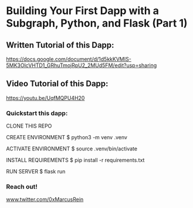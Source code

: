 # Building Your First Dapp with a Subgraph, Python, and Flask (Part 1)

## Written Tutorial of this Dapp:

https://docs.google.com/document/d/1d5kkKVMIS-5MK3OlcVHTD1_GRhuTmojRpU2_2MUd5FM/edit?usp=sharing

## Video Tutorial of this Dapp:

https://youtu.be/UqfMQPU4H20

### Quickstart this dapp:

CLONE THIS REPO

CREATE ENVIRONMENT
$ python3 -m venv .venv

ACTIVATE ENVIRONMENT
$ source .venv/bin/activate

INSTALL REQUIREMENTS
$ pip install -r requirements.txt

RUN SERVER
$ flask run

### Reach out!

www.twitter.com/0xMarcusRein
